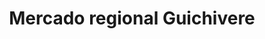 ---
title: "Mercado regional Guichivere"
url: /tehuantepex/mercado-regional-guichivere/
shop: Supermarkt
---